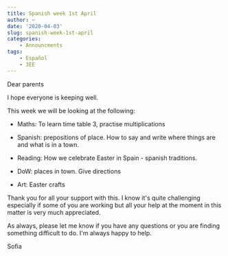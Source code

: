 ```yaml
---
title: Spanish week 1st April
author: ~
date: '2020-04-03'
slug: spanish-week-1st-april
categories:
    - Announcments
tags:
    - Español
    - 3EE
---
```



Dear parents

I hope everyone is keeping well.

This week we will be looking at the following:

* Maths: To learn time table 3, practise multiplications

* Spanish: prepositions of place. How to say and write where things are and what is in a town.

* Reading: How we celebrate Easter in Spain - spanish traditions.

* DoW: places in town. Give directions

* Art: Easter crafts

Thank you for all your support with this. I know it's quite challenging especially if some of you are working but all your help at the moment in this matter is very much appreciated.

As always, please let me know if you have any questions or you are finding something difficult to do. I'm always happy to help.

Sofia
